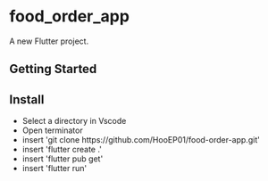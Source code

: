 # food_order_app

A new Flutter project.

## Getting Started

<h2>Install</h2>
<ul>
<li>Select a directory in Vscode</li>
<li>Open terminator</li>
<li>insert 'git clone https://github.com/HooEP01/food-order-app.git'</li>
<li>insert 'flutter create .'</li>
<li>insert 'flutter pub get'</li>
<li>insert 'flutter run'</li>
</ul>
